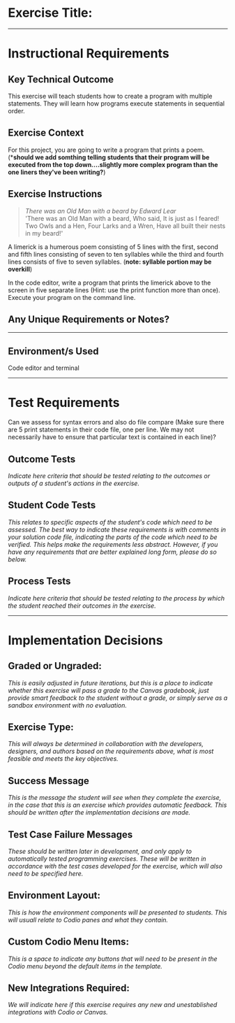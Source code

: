 # Exercise Title:
---
# Instructional Requirements
## Key Technical Outcome
This exercise will teach students how to create a program with multiple statements. They will learn how programs execute statements in sequential order.

## Exercise Context
For this project, you are going to write a program that prints a poem.
(*<b>should we add somthing telling students that their program will be executed from the top down....slightly more complex program than the one liners they've been writing?</b>)
 
## Exercise Instructions

><em>There was an Old Man with a beard by Edward Lear</em>                          
>'There was an Old Man with a beard, Who said, It is just as I feared! Two Owls and a Hen, Four Larks and a Wren,
> Have all built their nests in my beard!'
 
 A limerick is a humerous poem consisting of 5 lines with the first, second and fifth lines consisting of 
 seven to ten syllables while the  third and fourth lines consists of five to seven syllables. (<b>note: syllable portion may be overkill</b>)<br>
 
 In the code editor, write a program that prints the limerick above to the screen in five separate lines (Hint: use the print function more than once).<br>
 Execute your program on the command line.


## Any Unique Requirements or Notes?

---
## Environment/s Used
Code editor and terminal

---
# Test Requirements
Can we assess for syntax errors and also do file compare (Make sure there are 5 print statements in their code file, one per line. We may not necessarily have to ensure that particular text is contained in each line)?

## Outcome Tests
<em>Indicate here criteria that should be tested relating to the outcomes or outputs of a student's actions in the exercise.</em>

## Student Code Tests
<em>This relates to specific aspects of the student's code which need to be assessed. The best way to indicate these requirements is with comments in your solution code file, indicating the parts of the code which need to be verified. This helps make the requirements less abstract. However, if you have any requirements that are better explained long form, please do so below.</em>

## Process Tests
<em>Indicate here criteria that should be tested relating to the process by which the student reached their outcomes in the exercise.</em>

---
#  Implementation Decisions

## Graded or Ungraded:
<em>This is easily adjusted in future iterations, but this is a place to indicate whether this exercise will pass a grade to the Canvas gradebook, just provide smart feedback to the student without a grade, or simply serve as a sandbox environment with no evaluation.</em>

## Exercise Type:
<em>This will always be determined in collaboration with the developers, designers, and authors based on the requirements above, what is most feasible and meets the key objectives.</em>

## Success Message
<em>This is the message the student will see when they complete the exercise, in the case that this is an exercise which provides automatic feedback. This should be written after the implementation decisions are made.</em>

## Test Case Failure Messages
<em>These should be written later in development, and only apply to automatically tested programming exercises. These will be written in accordance with the test cases developed for the exercise, which will also need to be specified here.</em>

## Environment Layout:
<em>This is how the environment components will be presented to students. This will usuall relate to Codio panes and what they contain.</em>

## Custom Codio Menu Items:
<em>This is a space to indicate any buttons that will need to be present in the Codio menu beyond the default items in the template.</em>

## New Integrations Required:
<em>We will indicate here if this exercise requires any new and unestablished integrations with Codio or Canvas.</em>
